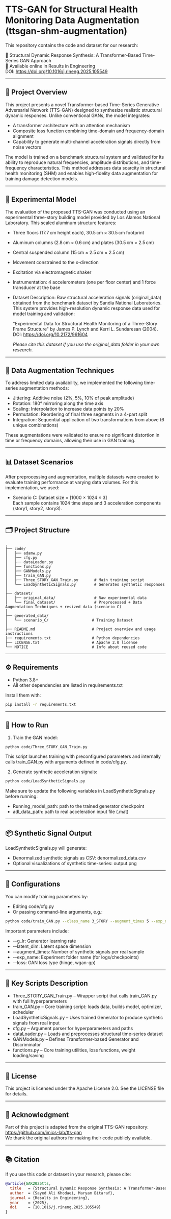 
# TTS-GAN for Structural Health Monitoring Data Augmentation (ttsgan-shm-augmentation)

This repository contains the code and dataset for our research:

📝 Structural Dynamic Response Synthesis: A Transformer-Based Time-Series GAN Approach  
🔗 Available online in Results in Engineering  
DOI: https://doi.org/10.1016/j.rineng.2025.105549

---

## 📌 Project Overview

This project presents a novel Transformer-based Time-Series Generative Adversarial Network (TTS-GAN) designed to synthesize realistic structural dynamic responses. Unlike conventional GANs, the model integrates:

- A transformer architecture with an attention mechanism  
- Composite loss function combining time-domain and frequency-domain alignment  
- Capability to generate multi-channel acceleration signals directly from noise vectors  

The model is trained on a benchmark structural system and validated for its ability to reproduce natural frequencies, amplitude distributions, and time-frequency characteristics. This method addresses data scarcity in structural health monitoring (SHM) and enables high-fidelity data augmentation for training damage detection models.

---

## 🧪 Experimental Model

The evaluation of the proposed TTS-GAN was conducted using an experimental three-story building model provided by Los Alamos National Laboratory. This scaled aluminum structure features:

- Three floors (17.7 cm height each), 30.5 cm × 30.5 cm footprint  
- Aluminum columns (2.8 cm × 0.6 cm) and plates (30.5 cm × 2.5 cm)  
- Central suspended column (15 cm × 2.5 cm × 2.5 cm)  
- Movement constrained to the x-direction  
- Excitation via electromagnetic shaker  
- Instrumentation: 4 accelerometers (one per floor center) and 1 force transducer at the base  
- Dataset Description:
   Raw structural acceleration signals (original_data) obtained from the benchmark dataset by Sandia National Laboratories.
   This system provides high-resolution dynamic response data used for model training and validation:
  
   "Experimental Data for Structural Health Monitoring of a Three-Story Frame Structure" by James P. Lynch and Kerri L. Sundaresan (2004).
    DOI: https://doi.org/10.2172/961604

  *Please cite this dataset if you use the original_data folder in your own research.*

---

## 🎯 Data Augmentation Techniques

To address limited data availability, we implemented the following time-series augmentation methods:

- Jittering: Additive noise (2%, 5%, 10% of peak amplitude)
- Rotation: 180° mirroring along the time axis
- Scaling: Interpolation to increase data points by 20%
- Permutation: Reordering of final three segments in a 4-part split
- Integration: Sequential application of two transformations from above (6 unique combinations)

These augmentations were validated to ensure no significant distortion in time or frequency domains, allowing their use in GAN training.

---

## 📊 Dataset Scenarios

After preprocessing and augmentation, multiple datasets were created to evaluate training performance at varying data volumes. For this implementation, we used:

- Scenario C: Dataset size = [1000 × 1024 × 3]  
Each sample contains 1024 time steps and 3 acceleration components (story1, story2, story3).

---

## 🗂️ Project Structure

```text
.
├── code/
│   ├── adamw.py
│   ├── cfg.py
│   ├── dataLoader.py
│   ├── functions.py
│   ├── GANModels.py
│   ├── train_GAN.py
│   ├── Three_STORY_GAN_Train.py       # Main training script
│   └── LoadSyntheticSignals.py        # Generates synthetic responses
│
├── dataset/
│   ├── original_data/                 # Raw experimental data
│   └── final_dataset/                 # Preprocessed + Data Augmentation Techniques + resized data (scenario C)
│
├── generated_data/
│   └── scenario_C/                   # Training Dataset
│
├── README.md                         # Project overview and usage instructions
├── requirements.txt                  # Python dependencies
├── LICENSE.txt                       # Apache 2.0 license
└── NOTICE                            # Info about reused code
```

---

## ⚙️ Requirements

- Python 3.8+
- All other dependencies are listed in requirements.txt

Install them with:

```bash
pip install -r requirements.txt
```

---

## 🚀 How to Run

1. Train the GAN model:

```bash
python code/Three_STORY_GAN_Train.py
```

This script launches training with preconfigured parameters and internally calls train_GAN.py with arguments defined in code/cfg.py.

2. Generate synthetic acceleration signals:

```bash
python code/LoadSyntheticSignals.py
```

Make sure to update the following variables in LoadSyntheticSignals.py before running:

- Running_model_path: path to the trained generator checkpoint  
- adl_data_path: path to real acceleration input file (.mat)

---

## 📦 Synthetic Signal Output

LoadSyntheticSignals.py will generate:

- Denormalized synthetic signals as CSV: denormalized_data.csv  
- Optional visualizations of synthetic time-series: output.png  

---

## 📘 Configurations

You can modify training parameters by:

- Editing code/cfg.py  
- Or passing command-line arguments, e.g.:

```bash
python code/train_GAN.py --class_name 3_STORY --augment_times 5 --exp_name ttsgan_exp
```

Important parameters include:

- --g_lr: Generator learning rate  
- --latent_dim: Latent space dimension  
- --augment_times: Number of synthetic signals per real sample  
- --exp_name: Experiment folder name (for logs/checkpoints)  
- --loss: GAN loss type (hinge, wgan-gp)

---

## 🧩 Key Scripts Description

- Three_STORY_GAN_Train.py – Wrapper script that calls train_GAN.py with full hyperparameters  
- train_GAN.py – Core training script: loads data, builds model, optimizer, scheduler  
- LoadSyntheticSignals.py – Uses trained Generator to produce synthetic signals from real input  
- cfg.py – Argument parser for hyperparameters and paths  
- dataLoader.py – Loads and preprocesses structural time-series dataset  
- GANModels.py – Defines Transformer-based Generator and Discriminator  
- functions.py – Core training utilities, loss functions, weight loading/saving  

---

## 📄 License

This project is licensed under the Apache License 2.0. See the LICENSE file for details.

---

## 🙏 Acknowledgment

Part of this project is adapted from the original TTS-GAN repository:  
https://github.com/imics-lab/tts-gan  
We thank the original authors for making their code publicly available.

---

## 📚 Citation

If you use this code or dataset in your research, please cite:

```bibtex
@article{SAK2025tts,
  title   = {Structural Dynamic Response Synthesis: A Transformer-Based Time-Series GAN Approach},
  author  = {Sayed Ali Khodaei, Maryam Bitaraf},
  journal = {Results in Engineering},
  year    = {2025},
  doi     = {10.1016/j.rineng.2025.105549}
}
```
